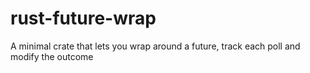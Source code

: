 # rust-future-wrap
A minimal crate that lets you wrap around a future, track each poll and modify the outcome
